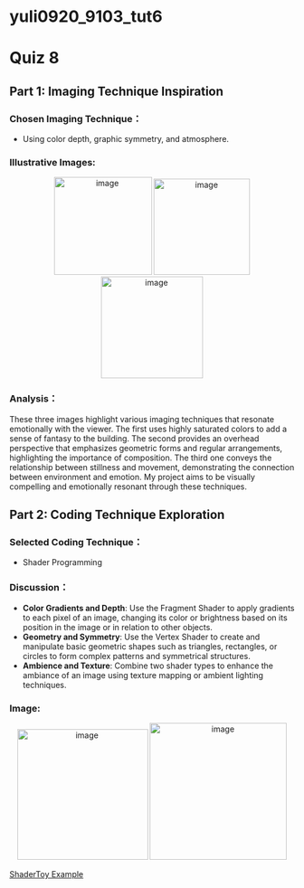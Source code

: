 # yuli0920_9103_tut6
# Quiz 8

## Part 1: Imaging Technique Inspiration

### Chosen Imaging Technique：
- Using color depth, graphic symmetry, and atmosphere.

### Illustrative Images:

<p align="center">
    <img width="173" alt="image" src="https://github.com/mimixiatia/readme.md/assets/145733188/eb430f72-885d-4446-85ea-472329464abc"> 
    <img width="170" alt="image" src="https://github.com/mimixiatia/readme.md/assets/145733188/586daaca-a9e8-4506-828a-6f77c7123825">
    <img width="180" alt="image" src="https://github.com/mimixiatia/readme.md/assets/145733188/2181a564-bc11-4c72-b2be-7aa991d02464">
</p>

### Analysis：
These three images highlight various imaging techniques that resonate emotionally with the viewer. The first uses highly saturated colors to add a sense of fantasy to the building. The second provides an overhead perspective that emphasizes geometric forms and regular arrangements, highlighting the importance of composition. The third one conveys the relationship between stillness and movement, demonstrating the connection between environment and emotion. My project aims to be visually compelling and emotionally resonant through these techniques.

## Part 2: Coding Technique Exploration

### Selected Coding Technique：
- Shader Programming

### Discussion：
- **Color Gradients and Depth**: Use the Fragment Shader to apply gradients to each pixel of an image, changing its color or brightness based on its position in the image or in relation to other objects.
- **Geometry and Symmetry**: Use the Vertex Shader to create and manipulate basic geometric shapes such as triangles, rectangles, or circles to form complex patterns and symmetrical structures.
- **Ambience and Texture**: Combine two shader types to enhance the ambiance of an image using texture mapping or ambient lighting techniques.

### Image:

<p align="center">
    <img width="231" alt="image" src="https://github.com/mimixiatia/readme.md/assets/145733188/5c7cb3e0-f014-41d2-8afb-5c43fdd2a8e1">
    <img width="242" alt="image" src="https://github.com/mimixiatia/readme.md/assets/145733188/aebd9939-09e8-42a6-823f-55d99e72957a">
</p>

[ShaderToy Example](https://www.shadertoy.com/view/Ms2SDc)
